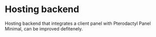 # Hosting backend

Hosting backend that integrates a client panel with Pterodactyl Panel
Minimal, can be improved defitenely.